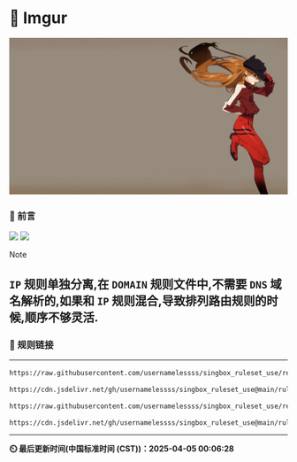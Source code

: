 
# 🧸 Imgur
![](https://raw.githubusercontent.com/usernamelessss/picture-bed/main/images/202504042256831.jpg)
### 📣 前言
![](https://shields.io/badge/-移除重复规则-ff69b4) ![](https://shields.io/badge/-IP&nbsp;规则单独存放不与&nbsp;DOMAIN&nbsp;等混合-green)
> [!NOTE]
**`IP` 规则单独分离,在 `DOMAIN` 规则文件中,不需要 `DNS` 域名解析的,如果和 `IP` 规则混合,导致排列路由规则的时候,顺序不够灵活.**
---

###  🔗 规则链接
---

```url
https://raw.githubusercontent.com/usernamelessss/singbox_ruleset_use/refs/heads/main/rule/Imgur/Imgur_No_IP.json
```

```url
https://cdn.jsdelivr.net/gh/usernamelessss/singbox_ruleset_use@main/rule/Imgur/Imgur_No_IP.json
```

```url
https://raw.githubusercontent.com/usernamelessss/singbox_ruleset_use/refs/heads/main/rule/Imgur/Imgur_No_IP.srs
```

```url
https://cdn.jsdelivr.net/gh/usernamelessss/singbox_ruleset_use@main/rule/Imgur/Imgur_No_IP.srs
```

---
**⏲️ 最后更新时间(中国标准时间 (CST))：2025-04-05 00:06:28**
